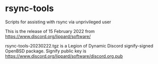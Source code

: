 # rsync-tools
Scripts for assisting with rsync via unprivileged user

This is the release of 15 February 2022 from https://www.discord.org/lippard/software/

rsync-tools-20230222.tgz is a Legion of Dynamic Discord signify-signed OpenBSD package. Signify public key is https://www.discord.org/lippard/software/discord.org.pub
